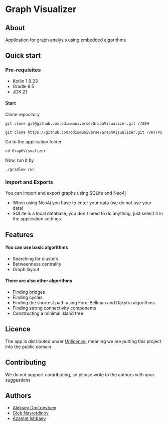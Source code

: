# Graph Visualizer
## About
Application for graph analysis using embedded algorithms

## Quick start
### Pre-requisites
- Kotlin 1.9.23
- Gradle 8.5
- JDK 21
#### Start
Clone repository

```
git clone git@github.com:odiumuniverse/GraphVisualizer.git //SSH
```
```
git clone https://github.com/odiumuniverse/GraphVisualizer.git //HTTPS
```
Go to the application folder
```
cd GraphVisualizer
```
Now, run it by
```
./gradlew run
```
### Import and Exports
You can import and export graphs using SQLite and Neo4j
- When using Neo4j you have to enter your data (we do not use your data)
- SQLite is a local database, you don't need to do anything, just select it in the application settings

## Features
#### You can use basic algorithms
- Searching for clusters
- Betweenness centrality
- Graph layout
#### There are also other algorithms
- Finding bridges
- Finding cycles
- Finding the shortest path using Ford-Bellman and Dijkstra algorithms
- Finding strong connectivity components
- Constructing a minimal island tree

## Licence
The app is distributed under [Unlicence](https://unlicense.org/), meaning we are putting this project into the public domain
## Contributing
 We do not support contributing, so please write to the authors with your suggestions
## Authors
- [Aleksey Dmitrievtsev](https://github.com/admitrievtsev)
- [Gleb Nasretdinov](https://github.com/Ycyken)
- [Azamat Ishbaev](https://github.com/odiumuniverse)

